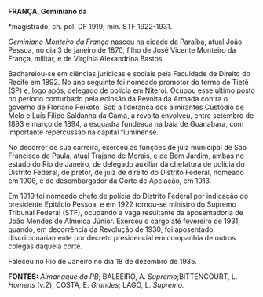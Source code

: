 **FRANÇA, Geminiano da**

\*magistrado; ch. pol. DF 1919; min. STF 1922-1931.

*Geminiano Monteiro da França* nasceu na cidade da Paraíba, atual João
Pessoa, no dia 3 de janeiro de 1870, filho de José Vicente Monteiro da
França, militar, e de Virgínia Alexandrina Bastos.

Bacharelou-se em ciências jurídicas e sociais pela Faculdade de Direito
do Recife em 1892. No ano seguinte foi nomeado promotor do termo de
Tietê (SP) e, logo após, delegado de polícia em Niterói. Ocupou esse
último posto no período conturbado pela eclosão da Revolta da Armada
contra o governo de Floriano Peixoto. Sob a liderança dos almirantes
Custódio de Melo e Luís Filipe Saldanha da Gama, a revolta envolveu,
entre setembro de 1893 e março de 1894, a esquadra fundeada na baía de
Guanabara, com importante repercussão na capital fluminense.

No decorrer de sua carreira, exerceu as funções de juiz municipal de São
Francisco de Paula, atual Trajano de Morais, e de Bom Jardim, ambas no
estado do Rio de Janeiro, de delegado auxiliar da chefatura de polícia
do Distrito Federal, de pretor, de juiz de direito do Distrito Federal,
nomeado em 1906, e de desembargador da Corte de Apelação, em 1913.

Em 1919 foi nomeado chefe de polícia do Distrito Federal por indicação
do presidente Epitácio Pessoa, e em 1922 tornou-se ministro do Supremo
Tribunal Federal (STF), ocupando a vaga resultante da aposentadoria de
João Mendes de Almeida Júnior. Exerceu o cargo até fevereiro de 1931,
quando, em decorrência da Revolução de 1930, foi aposentado
discricionariamente por decreto presidencial em companhia de outros
colegas daquela corte.

Faleceu no Rio de Janeiro no dia 18 de dezembro de 1935.

**FONTES:** *Almanaque da PB*; BALEEIRO, A. *Supremo*;BITTENCOURT, L.
*Homens* (v.2); COSTA, E. *Grandes*; LAGO, L. *Supremo.*
